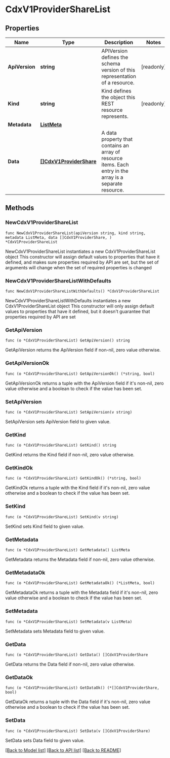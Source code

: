 # CdxV1ProviderShareList

## Properties

Name | Type | Description | Notes
------------ | ------------- | ------------- | -------------
**ApiVersion** | **string** | APIVersion defines the schema version of this representation of a resource. | [readonly] 
**Kind** | **string** | Kind defines the object this REST resource represents. | [readonly] 
**Metadata** | [**ListMeta**](ListMeta.md) |  | 
**Data** | [**[]CdxV1ProviderShare**](CdxV1ProviderShare.md) | A data property that contains an array of resource items. Each entry in the array is a separate resource. | 

## Methods

### NewCdxV1ProviderShareList

`func NewCdxV1ProviderShareList(apiVersion string, kind string, metadata ListMeta, data []CdxV1ProviderShare, ) *CdxV1ProviderShareList`

NewCdxV1ProviderShareList instantiates a new CdxV1ProviderShareList object
This constructor will assign default values to properties that have it defined,
and makes sure properties required by API are set, but the set of arguments
will change when the set of required properties is changed

### NewCdxV1ProviderShareListWithDefaults

`func NewCdxV1ProviderShareListWithDefaults() *CdxV1ProviderShareList`

NewCdxV1ProviderShareListWithDefaults instantiates a new CdxV1ProviderShareList object
This constructor will only assign default values to properties that have it defined,
but it doesn't guarantee that properties required by API are set

### GetApiVersion

`func (o *CdxV1ProviderShareList) GetApiVersion() string`

GetApiVersion returns the ApiVersion field if non-nil, zero value otherwise.

### GetApiVersionOk

`func (o *CdxV1ProviderShareList) GetApiVersionOk() (*string, bool)`

GetApiVersionOk returns a tuple with the ApiVersion field if it's non-nil, zero value otherwise
and a boolean to check if the value has been set.

### SetApiVersion

`func (o *CdxV1ProviderShareList) SetApiVersion(v string)`

SetApiVersion sets ApiVersion field to given value.


### GetKind

`func (o *CdxV1ProviderShareList) GetKind() string`

GetKind returns the Kind field if non-nil, zero value otherwise.

### GetKindOk

`func (o *CdxV1ProviderShareList) GetKindOk() (*string, bool)`

GetKindOk returns a tuple with the Kind field if it's non-nil, zero value otherwise
and a boolean to check if the value has been set.

### SetKind

`func (o *CdxV1ProviderShareList) SetKind(v string)`

SetKind sets Kind field to given value.


### GetMetadata

`func (o *CdxV1ProviderShareList) GetMetadata() ListMeta`

GetMetadata returns the Metadata field if non-nil, zero value otherwise.

### GetMetadataOk

`func (o *CdxV1ProviderShareList) GetMetadataOk() (*ListMeta, bool)`

GetMetadataOk returns a tuple with the Metadata field if it's non-nil, zero value otherwise
and a boolean to check if the value has been set.

### SetMetadata

`func (o *CdxV1ProviderShareList) SetMetadata(v ListMeta)`

SetMetadata sets Metadata field to given value.


### GetData

`func (o *CdxV1ProviderShareList) GetData() []CdxV1ProviderShare`

GetData returns the Data field if non-nil, zero value otherwise.

### GetDataOk

`func (o *CdxV1ProviderShareList) GetDataOk() (*[]CdxV1ProviderShare, bool)`

GetDataOk returns a tuple with the Data field if it's non-nil, zero value otherwise
and a boolean to check if the value has been set.

### SetData

`func (o *CdxV1ProviderShareList) SetData(v []CdxV1ProviderShare)`

SetData sets Data field to given value.



[[Back to Model list]](../README.md#documentation-for-models) [[Back to API list]](../README.md#documentation-for-api-endpoints) [[Back to README]](../README.md)


